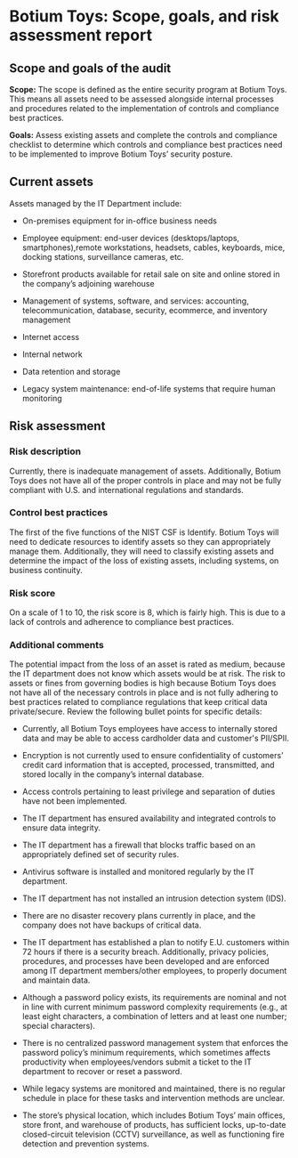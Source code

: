 # Botium Toys: Scope, goals, and risk assessment report

## Scope and goals of the audit

**Scope:** The scope is defined as the entire security program at Botium
Toys. This means all assets need to be assessed alongside internal
processes and procedures related to the implementation of controls and
compliance best practices.

**Goals:** Assess existing assets and complete the controls and
compliance checklist to determine which controls and compliance best
practices need to be implemented to improve Botium Toys’ security
posture.

## Current assets

Assets managed by the IT Department include:

- On-premises equipment for in-office business needs

- Employee equipment: end-user devices (desktops/laptops, smartphones),remote workstations, headsets, cables, keyboards, mice, docking stations, surveillance cameras, etc.

- Storefront products available for retail sale on site and online stored in the company’s adjoining warehouse

- Management of systems, software, and services: accounting, telecommunication, database, security, ecommerce, and inventory management

- Internet access

- Internal network

- Data retention and storage

- Legacy system maintenance: end-of-life systems that require human monitoring

## Risk assessment

### Risk description

Currently, there is inadequate management of assets. Additionally,
Botium Toys does not have all of the proper controls in place and may
not be fully compliant with U.S. and international regulations and
standards.

### Control best practices

The first of the five functions of the NIST CSF is Identify. Botium Toys will need to dedicate resources to identify assets so they can
appropriately manage them. Additionally, they will need to classify existing assets and determine the impact of the loss of existing assets, including systems, on business continuity.

### Risk score

On a scale of 1 to 10, the risk score is 8, which is fairly high. This is due to a lack of controls and adherence to compliance best practices.

### Additional comments

The potential impact from the loss of an asset is rated as medium,
because the IT department does not know which assets would be at risk.
The risk to assets or fines from governing bodies is high because Botium
Toys does not have all of the necessary controls in place and is not
fully adhering to best practices related to compliance regulations that
keep critical data private/secure. Review the following bullet points
for specific details:

- Currently, all Botium Toys employees have access to internally stored data and may be able to access cardholder data and customer's PII/SPII.

- Encryption is not currently used to ensure confidentiality of customers’ credit card information that is accepted, processed, transmitted, and stored locally in the company’s internal database.

- Access controls pertaining to least privilege and separation of duties have not been implemented.

- The IT department has ensured availability and integrated controls to ensure data integrity.

- The IT department has a firewall that blocks traffic based on an appropriately defined set of security rules.

- Antivirus software is installed and monitored regularly by the IT department.

- The IT department has not installed an intrusion detection system (IDS).

- There are no disaster recovery plans currently in place, and the company does not have backups of critical data.

- The IT department has established a plan to notify E.U. customers within 72 hours if there is a security breach. Additionally, privacy policies, procedures, and processes have been developed and are enforced among IT department members/other employees, to properly document and maintain data.

- Although a password policy exists, its requirements are nominal and not in line with current minimum password complexity requirements (e.g., at least eight characters, a combination of letters and at least one number; special characters).

- There is no centralized password management system that enforces the password policy’s minimum requirements, which sometimes affects productivity when employees/vendors submit a ticket to the IT department to recover or reset a password.

- While legacy systems are monitored and maintained, there is no regular schedule in place for these tasks and intervention methods are unclear.

- The store’s physical location, which includes Botium Toys’ main offices, store front, and warehouse of products, has sufficient locks, up-to-date closed-circuit television (CCTV) surveillance, as well as functioning fire detection and prevention systems.
